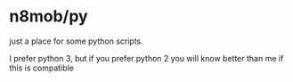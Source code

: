 # n8mob/py

just a place for some python scripts.

I prefer python 3, but if you prefer python 2 you will know better than me if this is compatible
